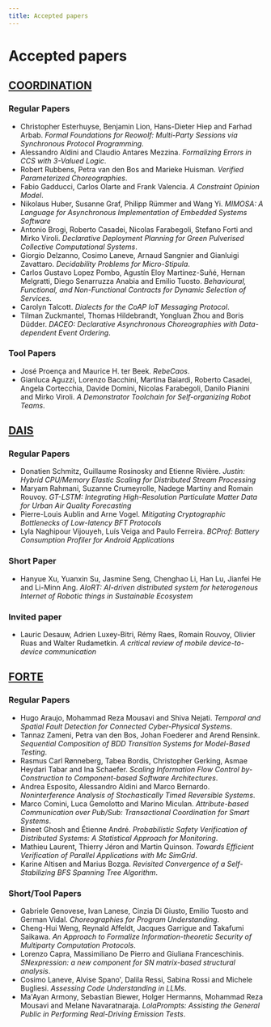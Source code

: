 ```yaml
---
title: Accepted papers
---
```


# Accepted papers
## [COORDINATION](coordination)

### Regular Papers
* Christopher Esterhuyse, Benjamin Lion, Hans-Dieter Hiep and Farhad Arbab. *Formal Foundations for Reowolf: Multi-Party Sessions via Synchronous Protocol Programming*.
* Alessandro Aldini and Claudio Antares Mezzina. *Formalizing Errors in CCS with 3-Valued Logic*.
* Robert Rubbens, Petra van den Bos and Marieke Huisman. *Verified Parameterized Choreographies*.
* Fabio Gadducci, Carlos Olarte and Frank Valencia. *A Constraint Opinion Model*.
* Nikolaus Huber, Susanne Graf, Philipp Rümmer and Wang Yi. *MIMOSA: A Language for Asynchronous Implementation of Embedded Systems Software*
* Antonio Brogi, Roberto Casadei, Nicolas Farabegoli, Stefano Forti and Mirko Viroli. *Declarative Deployment Planning for Green Pulverised Collective Computational Systems*.
* Giorgio Delzanno, Cosimo Laneve, Arnaud Sangnier and Gianluigi Zavattaro. *Decidability Problems for Micro-Stipula*.
* Carlos Gustavo Lopez Pombo, Agustín Eloy Martinez-Suñé, Hernan Melgratti, Diego Senarruzza Anabia and Emilio Tuosto. *Behavioural, Functional, and Non-Functional Contracts for Dynamic Selection of Services*.
* Carolyn Talcott. *Dialects for the CoAP IoT Messaging Protocol*.
* Tilman Zuckmantel, Thomas Hildebrandt, Yongluan Zhou and Boris Düdder. *DACEO: Declarative Asynchronous Choreographies with Data-dependent Event Ordering*.
### Tool Papers
* José Proença and Maurice H. ter Beek. *RebeCaos*.
* Gianluca Aguzzi, Lorenzo Bacchini, Martina Baiardi, Roberto Casadei, Angela Cortecchia, Davide Domini, Nicolas Farabegoli, Danilo Pianini and Mirko Viroli. *A Demonstrator Toolchain for Self-organizing Robot Teams*.

## [DAIS](dais)

### Regular Papers
* Donatien Schmitz, Guillaume Rosinosky and Etienne Rivière. *Justin: Hybrid CPU/Memory Elastic Scaling for Distributed Stream Processing*
* Maryam Rahmani, Suzanne Crumeyrolle, Nadege Martiny and Romain Rouvoy. _GT-LSTM: Integrating High-Resolution Particulate Matter Data for Urban Air Quality Forecasting_
* Pierre-Louis Aublin and Arne Vogel. _Mitigating Cryptographic Bottlenecks of Low-latency BFT Protocols_
* Lyla Naghipour Vijouyeh, Luís Veiga and Paulo Ferreira. _BCProf: Battery Consumption Profiler for Android Applications_
### Short Paper
* Hanyue Xu, Yuanxin Su, Jasmine Seng, Chenghao Li, Han Lu, Jianfei He and Li-Minn Ang. _AIoRT: AI-driven distributed system for heterogenous Internet of Robotic things in Sustainable Ecosystem_
### Invited paper
* Lauric Desauw, Adrien Luxey-Bitri, Rémy Raes, Romain Rouvoy, Olivier Ruas and Walter Rudametkin. _A critical review of mobile device-to-device communication_

## [FORTE](forte)

### Regular Papers

* Hugo Araujo, Mohammad Reza Mousavi and Shiva Nejati. *Temporal and Spatial Fault Detection for Connected Cyber-Physical Systems*.
* Tannaz Zameni, Petra van den Bos, Johan Foederer and Arend Rensink. *Sequential Composition of BDD Transition Systems for Model-Based Testing*.
* Rasmus Carl Rønneberg, Tabea Bordis, Christopher Gerking, Asmae Heydari Tabar and Ina Schaefer. *Scaling Information Flow Control by-Construction to Component-based Software Architectures*.
* Andrea Esposito, Alessandro Aldini and Marco Bernardo. *Noninterference Analysis of Stochastically Timed Reversible Systems*.
* Marco Comini, Luca Gemolotto and Marino Miculan. *Attribute-based Communication over Pub/Sub: Transactional Coordination for Smart Systems*.
* Bineet Ghosh and Étienne André. *Probabilistic Safety Verification of Distributed Systems: A Statistical Approach for Monitoring*.	
* Mathieu Laurent, Thierry Jéron and Martin Quinson. *Towards Efficient Verification of Parallel Applications with Mc SimGrid*.
* Karine Altisen and Marius Bozga. *Revisited Convergence of a Self-Stabilizing BFS Spanning Tree Algorithm*.

### Short/Tool Papers
* 	Gabriele Genovese, Ivan Lanese, Cinzia Di Giusto, Emilio Tuosto and German Vidal. *Choreographies for Program Understanding*.
* 	Cheng-Hui Weng, Reynald Affeldt, Jacques Garrigue and Takafumi Saikawa. *An Approach to Formalize Information-theoretic Security of Multiparty Computation Protocols*.
* 	Lorenzo Capra, Massimiliano De Pierro and Giuliana Franceschinis. *SNexpression: a new component for SN matrix-based structural analysis*.
* 	Cosimo Laneve, Alvise Spano', Dalila Ressi, Sabina Rossi and Michele Bugliesi. *Assessing Code Understanding in LLMs*.
*	 Ma'Ayan Armony, Sebastian Biewer, Holger Hermanns, Mohammad Reza Mousavi and Melane Navaratnaraja. *LolaPrompts: Assisting the General Public in Performing Real-Driving Emission Tests*.
